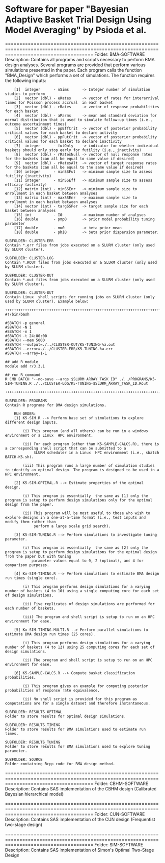 # Software for paper "Bayesian Adaptive Basket Trial Design Using Model Averaging" by Psioda et al.

===========================================================================================================================================
Folder: BMA-SOFTWARE
	Description: Contains all programs and scripts necessary to perform BMA design analyses. Several programs are provided that perform various
	simulations presented in the paper. Each program calls the function "BMA_Design" which performs a set of simulations. The function requires the
	following inputs:
		
		[1]  integer      - nSims      -> Integer number of simulation studies to perform
		[2]  vector (dbl) - eRates     -> vector of rates for interarrival times for Poisson process accrual  in each basket
		[3]  vector (dbl) - rRates     -> vector of response probabilities for each basket
		[4]  vector (dbl) - aParms     -> mean and standard deviation for normal distribution that is used to simulate follow-up times (i.e., outcome ascertainment times)
		[5]  vector (dbl) - ppEffCrit  -> vector of posterior probability critical values for each basket to declare activity
		[6]  vector (dbl) - ppFutCrit  -> vector of posterior probability critical values for each basket to declare inactivity	
		[7]  integer      - futOnly    -> indicator for whether individual baskets should only stop early for futility (i.e., inactivity)
		[8]  vector (dbl) - rRatesNull -> vector of null response rates for the baskets (can all be equal to same value if desired)
		[9]  vector (dbl) - rRatesAlt  -> vector of target response rates for the baskets (can all be equal to the same value if desired)
	    [10] integer      - minSSFut   -> minimum sample size to assess futility (inactivity)
		[11] integer      - minSSEff   -> minimum sample size to assess efficacy (activity)
		[12] matrix (int) - minSSEnr   -> minimum sample size to enrollment in each basket between analyses
		[13] matrix (int) - maxSSEnr   -> maximum sample size to enrollment in each basket between analyses
		[14] vector (int) - targSSPer  -> target sample size for each basket between analyses
		[15] int          - I0         -> maximum number of analyses
		[16] double       - pmp0       -> prior model probability tuning parameter
		[17] double       - mu0        -> beta prior mean
		[18] double       - phi0       -> beta prior dispersion parameter;

	SUBFOLDER: CLUSTER-ERR
	Contain *.err files from jobs executed on a SLURM cluster (only used by SLURM cluster).
	
	SUBFOLDER: CLUSTER-LOG
	Contain *.ROUT files from jobs executed on a SLURM cluster (only used by SLURM cluster).	
	
	SUBFOLDER: CLUSTER-OUT
	Contain *.out files from jobs executed on a SLURM cluster (only used by SLURM cluster).	

	SUBFOLDER: CLUSTER-OUT
	Contain Linux  shell scripts for running jobs on SLURM cluster (only used by SLURM cluster). Example below:
	
	++++++++++++++++++++++++++++++++++++++++++++++++++++++++++++++++++++++++++++++++++++
	#!/bin/bash

	#SBATCH -p general
	#SBATCH -N 1
	#SBATCH -n 1
	#SBATCH -t 24:00:00
	#SBATCH --mem 5000
	#SBATCH --output=./../CLUSTER-OUT/K5-TUNING-%a.out
	#SBATCH --error=./../CLUSTER-ERR/K5-TUNING-%a.err
	#SBATCH --array=1-1

	## add R module
	module add r/3.3.1

	## run R command
	R CMD BATCH "--no-save --args $SLURM_ARRAY_TASK_ID" ./../PROGRAMS/K5-SIM-TUNING.R ./../CLUSTER-LOG/K5-TUNING-$SLURM_ARRAY_TASK_ID.Rout

	++++++++++++++++++++++++++++++++++++++++++++++++++++++++++++++++++++++++++++++++++++

	SUBFOLDER: PROGRAMS
	Contain R programs for BMA design simulations.
	
		RUN ORDER:
		[1] K5-SIM.R --> Perform base set of simulations to explore different design inputs.
		
			(i) This program (and all others) can be run in a windows environment or a Linux  HPC environment. 
			
			(ii) For each program (other than K5-SAMPLE-CALCS.R), there is a corresponding shell script that can be submitted to a 
			     SLURM scheduler in a Linux  HPC environment (i.e., sbatch BATCH-K5.sh).
			
			(iii) This program runs a large number of simulation studies to identify an optimal design. The program is designed to be used in a HPC environment.
		
		[2] K5-SIM-OPTIMAL.R --> Estimate properties of the optimal design.
		
			(i) This program is essentially  the same as [1] only the program is setup to perform design simulations only for the optimal design from the paper.
			
			(ii) This program will be most useful to those who wish to explore designs in a one-at-a-time format (i.e., test inputs and modify them rather than
			     perform a large scale grid search).
			
		[3] K5-SIM-TUNING.R	--> Perform simulations to investigate tuning parameter.
		
			(i) This program is essentially  the same as [2] only the program is setup to perform design simulations for the optimal design from the paper but with tuning
			    parameter values equal to 0, 2 (optimal), and 4 for comparison purposes.
			
		[4] Kx-SIM-TIMING.R	--> Perform simulations to estimate BMA design run times (single core).
		
			(i) This program performs design simulations for a varying number of baskets (4 to 10) using a single computing core for each set of design simulations.
			
			(ii) Five replicates of design simulations are performed for each number of baskets.
			
			(iii) The program and shell script is setup to run on an HPC environment for ease.
	
		[5] Kx-SIM-TIMING-MULTI.R --> Perform parallel simulations to estimate BMA design run times (25 cores).
		
			(i) This program performs design simulations for a varying number of baskets (4 to 12) using 25 computing cores for each set of design simulations.	

			(ii) The program and shell script is setup to run on an HPC environment for ease.			
			
		[6] K5-SAMPLE-CALCS.R --> Compute basket classification probabilities.
		
			(i) This program gives an example for computing posterior probabilities of response rate equivalence.

			(ii) No shell script is provided for this program as computations are for a single dataset and therefore instantaneous.
	
	SUBFOLDER: RESULTS_OPTIMAL
	Folder to store results for optimal design simulations.

	SUBFOLDER: RESULTS_TIMING
	Folder to store results for BMA simulations used to estimate run times.
	
	SUBFOLDER: RESULTS_TUNING
	Folder to store results for BMA simulations used to explore tuning parameter.
	
	SUBFOLDER: SOURCE
	Folder containing Rcpp code for BMA design method.	
	
	
===========================================================================================================================================
Folder: CBHM-SOFTWARE
Description: Contains SAS implementation of the CBHM design (Calibrated Bayesian hierarchical model)

===========================================================================================================================================
Folder: CUN-SOFTWARE
Description: Contains SAS implementation of the CUN design (Frequentist two-stage design)

===========================================================================================================================================
Folder: SIM-SOFTWARE
Description: Contains SAS implementation of Simon's Optimal Two-Stage Design 